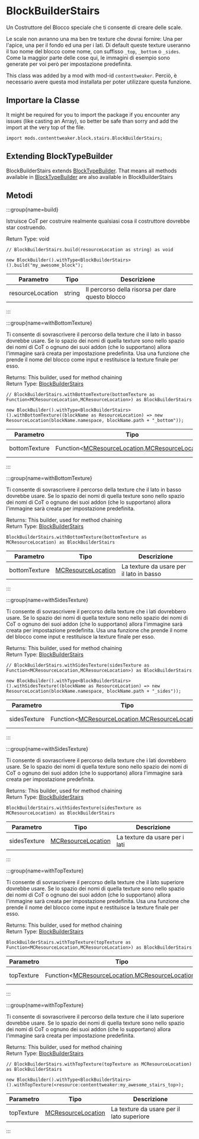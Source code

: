 # BlockBuilderStairs

Un Costruttore del Blocco speciale che ti consente di creare delle scale.

 Le scale non avranno una ma ben tre texture che dovrai fornire: Una per l'apice, una per il fondo ed una per i lati. Di default queste texture useranno il tuo nome del blocco come nome, con suffisso `_top`, `_bottom` o `_sides`. Come la maggior parte delle cose qui, le immagini di esempio sono generate per voi però per impostazione predefinita.

This class was added by a mod with mod-id `contenttweaker`. Perciò, è necessario avere questa mod installata per poter utilizzare questa funzione.

## Importare la Classe

It might be required for you to import the package if you encounter any issues (like casting an Array), so better be safe than sorry and add the import at the very top of the file.
```zenscript
import mods.contenttweaker.block.stairs.BlockBuilderStairs;
```


## Extending BlockTypeBuilder

BlockBuilderStairs extends [BlockTypeBuilder](/mods/contenttweaker/API/block/BlockTypeBuilder). That means all methods available in [BlockTypeBuilder](/mods/contenttweaker/API/block/BlockTypeBuilder) are also available in BlockBuilderStairs

## Metodi

:::group{name=build}

Istruisce CoT per costruire realmente qualsiasi cosa il costruttore dovrebbe star costruendo.

Return Type: void

```zenscript
// BlockBuilderStairs.build(resourceLocation as string) as void

new BlockBuilder().withType<BlockBuilderStairs>().build("my_awesome_block");
```

| Parametro        | Tipo   | Descrizione                                      |
| ---------------- | ------ | ------------------------------------------------ |
| resourceLocation | string | Il percorso della risorsa per dare questo blocco |


:::

:::group{name=withBottomTexture}

Ti consente di sovrascrivere il percorso della texture che il lato in basso dovrebbe usare. Se lo spazio dei nomi di quella texture sono nello spazio dei nomi di CoT o ognuno dei suoi addon (che lo supportano) allora l'immagine sarà creata per impostazione predefinita. Usa una funzione che prende il nome del blocco come input e restituisce la texture finale per esso.

Returns: This builder, used for method chaining  
Return Type: [BlockBuilderStairs](/mods/contenttweaker/API/block/stairs/BlockBuilderStairs)

```zenscript
// BlockBuilderStairs.withBottomTexture(bottomTexture as Function<MCResourceLocation,MCResourceLocation>) as BlockBuilderStairs

new BlockBuilder().withType<BlockBuilderStairs>().withBottomTexture((blockName as ResourceLocation) => new ResourceLocation(blockName.namespace, blockName.path + "_bottom"));
```

| Parametro     | Tipo                                                                                                                                              | Descrizione          |
| ------------- | ------------------------------------------------------------------------------------------------------------------------------------------------- | -------------------- |
| bottomTexture | Function&lt;[MCResourceLocation](/vanilla/api/util/MCResourceLocation),[MCResourceLocation](/vanilla/api/util/MCResourceLocation)&gt; | La funzione da usare |


:::

:::group{name=withBottomTexture}

Ti consente di sovrascrivere il percorso della texture che il lato in basso dovrebbe usare. Se lo spazio dei nomi di quella texture sono nello spazio dei nomi di CoT o ognuno dei suoi addon (che lo supportano) allora l'immagine sarà creata per impostazione predefinita.

Returns: This builder, used for method chaining  
Return Type: [BlockBuilderStairs](/mods/contenttweaker/API/block/stairs/BlockBuilderStairs)

```zenscript
BlockBuilderStairs.withBottomTexture(bottomTexture as MCResourceLocation) as BlockBuilderStairs
```

| Parametro     | Tipo                                                       | Descrizione                              |
| ------------- | ---------------------------------------------------------- | ---------------------------------------- |
| bottomTexture | [MCResourceLocation](/vanilla/api/util/MCResourceLocation) | La texture da usare per il lato in basso |


:::

:::group{name=withSidesTexture}

Ti consente di sovrascrivere il percorso della texture che i lati dovrebbero usare. Se lo spazio dei nomi di quella texture sono nello spazio dei nomi di CoT o ognuno dei suoi addon (che lo supportano) allora l'immagine sarà creata per impostazione predefinita. Usa una funzione che prende il nome del blocco come input e restituisce la texture finale per esso.

Returns: This builder, used for method chaining  
Return Type: [BlockBuilderStairs](/mods/contenttweaker/API/block/stairs/BlockBuilderStairs)

```zenscript
// BlockBuilderStairs.withSidesTexture(sidesTexture as Function<MCResourceLocation,MCResourceLocation>) as BlockBuilderStairs

new BlockBuilder().withType<BlockBuilderStairs>().withSidesTexture((blockName as ResourceLocation) => new ResourceLocation(blockName.namespace, blockName.path + "_sides"));
```

| Parametro    | Tipo                                                                                                                                              | Descrizione          |
| ------------ | ------------------------------------------------------------------------------------------------------------------------------------------------- | -------------------- |
| sidesTexture | Function&lt;[MCResourceLocation](/vanilla/api/util/MCResourceLocation),[MCResourceLocation](/vanilla/api/util/MCResourceLocation)&gt; | La funzione da usare |


:::

:::group{name=withSidesTexture}

Ti consente di sovrascrivere il percorso della texture che i lati dovrebbero usare. Se lo spazio dei nomi di quella texture sono nello spazio dei nomi di CoT o ognuno dei suoi addon (che lo supportano) allora l'immagine sarà creata per impostazione predefinita.

Returns: This builder, used for method chaining  
Return Type: [BlockBuilderStairs](/mods/contenttweaker/API/block/stairs/BlockBuilderStairs)

```zenscript
BlockBuilderStairs.withSidesTexture(sidesTexture as MCResourceLocation) as BlockBuilderStairs
```

| Parametro    | Tipo                                                       | Descrizione                    |
| ------------ | ---------------------------------------------------------- | ------------------------------ |
| sidesTexture | [MCResourceLocation](/vanilla/api/util/MCResourceLocation) | La texture da usare per i lati |


:::

:::group{name=withTopTexture}

Ti consente di sovrascrivere il percorso della texture che il lato superiore dovrebbe usare. Se lo spazio dei nomi di quella texture sono nello spazio dei nomi di CoT o ognuno dei suoi addon (che lo supportano) allora l'immagine sarà creata per impostazione predefinita. Usa una funzione che prende il nome del blocco come input e restituisce la texture finale per esso.

Returns: This builder, used for method chaining  
Return Type: [BlockBuilderStairs](/mods/contenttweaker/API/block/stairs/BlockBuilderStairs)

```zenscript
BlockBuilderStairs.withTopTexture(topTexture as Function<MCResourceLocation,MCResourceLocation>) as BlockBuilderStairs
```

| Parametro  | Tipo                                                                                                                                              | Descrizione          |
| ---------- | ------------------------------------------------------------------------------------------------------------------------------------------------- | -------------------- |
| topTexture | Function&lt;[MCResourceLocation](/vanilla/api/util/MCResourceLocation),[MCResourceLocation](/vanilla/api/util/MCResourceLocation)&gt; | La funzione da usare |


:::

:::group{name=withTopTexture}

Ti consente di sovrascrivere il percorso della texture che il lato superiore dovrebbe usare. Se lo spazio dei nomi di quella texture sono nello spazio dei nomi di CoT o ognuno dei suoi addon (che lo supportano) allora l'immagine sarà creata per impostazione predefinita.

Returns: This builder, used for method chaining  
Return Type: [BlockBuilderStairs](/mods/contenttweaker/API/block/stairs/BlockBuilderStairs)

```zenscript
// BlockBuilderStairs.withTopTexture(topTexture as MCResourceLocation) as BlockBuilderStairs

new BlockBuilder().withType<BlockBuilderStairs>().withTopTexture(<resource:contenttweaker:my_awesome_stairs_top>);
```

| Parametro  | Tipo                                                       | Descrizione                               |
| ---------- | ---------------------------------------------------------- | ----------------------------------------- |
| topTexture | [MCResourceLocation](/vanilla/api/util/MCResourceLocation) | La texture da usare per il lato superiore |


:::


